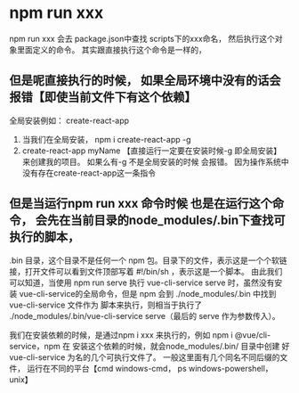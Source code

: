  # npm run xxx 

 npm run xxx 会去 package.json中查找 scripts下的xxx命名， 然后执行这个对象里面定义的命令。
 其实跟直接执行这个命令是一样的， 
 ## 但是呢直接执行的时候， 如果全局环境中没有的话会报错【即使当前文件下有这个依赖】
 全局安装例如： create-react-app 
  1. 当我们在全局安装， npm i create-react-app -g 
  2. create-react-app myName 【直接运行一定要在安装时候-g 即全局安装】 来创建我的项目。
 如果么有-g 不是全局安装的时候 会报错。 因为操作系统中没有存在create-react-app这一条指令

 ## 但是当运行npm run xxx 命令时候 也是在运行这个命令， 会先在当前目录的node_modules/.bin下查找可执行的脚本，


.bin 目录，这个目录不是任何一个 npm 包。目录下的文件，表示这是一个个软链接，打开文件可以看到文件顶部写着 #!/bin/sh ，表示这是一个脚本。
由此我们可以知道，当使用 npm run serve 执行 vue-cli-service  serve 时，虽然没有安装 vue-cli-service的全局命令，但是 npm 会到 ./node_modules/.bin 中找到 vue-cli-service 文件作为  脚本来执行，则相当于执行了 ./node_modules/.bin/vue-cli-service serve（最后的 serve 作为参数传入）。


我们在安装依赖的时候，是通过npm i xxx 来执行的，例如 npm i @vue/cli-service，npm 在 安装这个依赖的时候，就会node_modules/.bin/ 目录中创建 好vue-cli-service 为名的几个可执行文件了。 一般这里面有几个同名不同后缀的文件， 运行在不同的平台【cmd windows-cmd， ps windows-powershell， unix】

 <!-- https://juejin.cn/post/7078924628525056007 -->
 <!-- https://blog.51cto.com/u_15077533/4531157 -->

